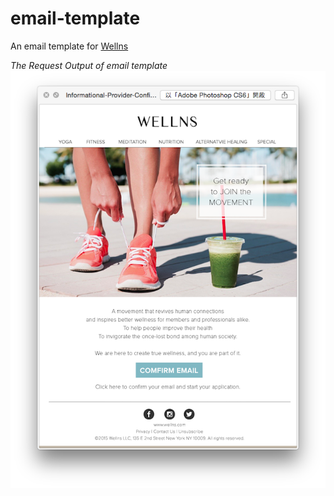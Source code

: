 # email-template

An email template for [Wellns](https://www.wellns.com/)

*The Request Output of email template*
![Request Output](request.png)
